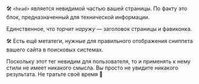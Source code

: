 ---
---

🛠 `<head>` является невидимой частью вашей страницы. По факту это блок, предназначенный для технической информации.

Единственное, что _торчит наружу_ — заголовок страницы и фавиконка.

🛠 Есть ещё метатеги, нужные для правильного отображения сниппета вашего сайта в поисковых системах.

Поскольку этот тег невидим для пользователя, то и применять к нему стили не имеет никакого смысла. Вы просто не увидите никакого результата. Не тратьте своё время 🙂
